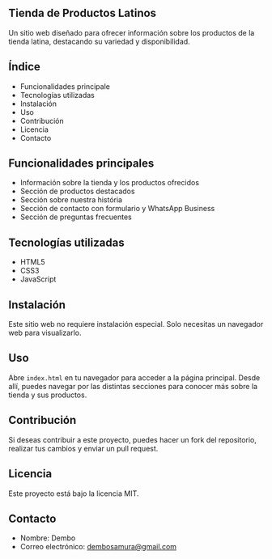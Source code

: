 ## Tienda de Productos Latinos
Un sitio web diseñado para ofrecer información sobre los productos de la tienda latina, destacando su variedad y disponibilidad.

## Índice
* Funcionalidades principale
* Tecnologías utilizadas
* Instalación
* Uso
* Contribución
* Licencia
* Contacto

## Funcionalidades principales

* Información sobre la tienda y los productos ofrecidos
* Sección de productos destacados
* Sección sobre nuestra história
* Sección de contacto con formulario y WhatsApp Business
* Sección de preguntas frecuentes

## Tecnologías utilizadas

* HTML5
* CSS3
* JavaScript

## Instalación

Este sitio web no requiere instalación especial. Solo necesitas un navegador web para visualizarlo.

## Uso

Abre `index.html` en tu navegador para acceder a la página principal. Desde allí, puedes navegar por las distintas secciones para conocer más sobre la tienda y sus productos.

## Contribución

Si deseas contribuir a este proyecto, puedes hacer un fork del repositorio, realizar tus cambios y enviar un pull request.

## Licencia

Este proyecto está bajo la licencia MIT.

## Contacto

* Nombre: Dembo
* Correo electrónico: dembosamura@gmail.com
